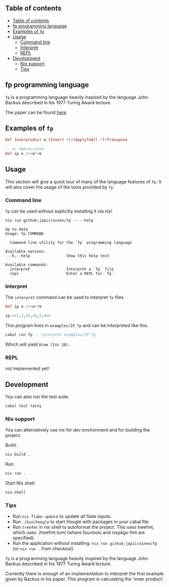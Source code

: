## Table of contents

- [Table of contents](#table-of-contents)
- [fp programming language](#fp-programming-language)
- [Examples of `fp`](#examples-of-fp)
- [Usage](#usage)
  - [Command line](#command-line)
  - [Interpret](#interpret)
  - [REPL](#repl)
- [Development](#development)
  - [Nix support](#nix-support)
  - [Tips](#tips)

## fp programming language

`fp` is a programming language heavily inspired by the language John Backus
described in his 1977 Turing Award lecture.

The paper can be found [here](https://dl.acm.org/doi/10.1145/359576.359579).

## Examples of `fp`

```haskell
Def Innerproduct ≡ (Insert +)∘(ApplyToAll *)∘Transpose

-- or abbreviated
Def ip ≡ /+∘α*∘⍉
```

## Usage

This section will give a quick tour of many of the language features of `fp`. It
will also cover the usage of the tools provided by `fp`.

### Command line

`fp` can be used without explicitly installing it via nix!

```
nix run github:japiirainen/fp -- --help
                 
Up to date
Usage: fp COMMAND

  Command-line utility for the `fp` programming language

Available options:
  -h,--help                Show this help text

Available commands:
  interpret                Interpret a `fp` file
  repl                     Enter a REPL for `fp`
```

### Interpret

The `interpret` command can be used to interpret `fp` files.

```haskell
Def ip ≡ /+∘α*∘⍉

ip:<<1,2,3>,<6,5,4>>
```

This program lives in `examples/IP.fp` and can be interpreted like this.

```haskell
cabal run fp -- interpret examples/IP.fp
```

Which will yield `Atom (Int 28)`.

### REPL

not implemented yet!

## Development

You can also run the test suite.

```sh
cabal test tasty
```

### Nix support

You can alternatively use nix for dev environment and for building the project.

Build:

```sh
nix build .
```

Run:

```sh
nix run .
```

Start Nix shell:

```sh
nix-shell
```

### Tips

- Run `nix flake update` to update all flake inputs.
- Run `./bin/hoogle` to start Hoogle with packages in your cabal file.
- Run `treefmt` in nix shell to autoformat the project. This uses treefmt, which uses ./treefmt.toml (where fourmolu and nixpkgs-fmt are specified).
- Run the application without installing: `nix run github:japiirainen/fp` (or `nix run .` from checkout)

`fp` is a programming language heavily inspired by the language John Backus
described in his 1977 Turing Award lecture.

Currently there is enough of an implementation to interpret the first example given by Backus in his paper. This program is calculating the 'inner product'.
